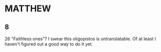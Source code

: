 # MATTHEW

## 8

26 "Faithless ones"?  I swear this oligopistos is untranslatable.  Of at least I haven't figured out a good way to do it yet.